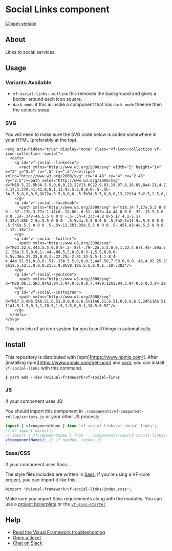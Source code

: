 # Social Links component

[![npm version](https://badge.fury.io/js/%40visual-framework%2Fvf-social-links.svg)](https://badge.fury.io/js/%40visual-framework%2Fvf-social-links)

## About

Links to social services.

## Usage

### Variants Available

- `vf-social-links--outline` this removes the background and gives a border around each icon square.
- `dark-mode` if this is insdie a component that has `dark-mode` theeme then the colours swap.

### SVG

You will need to make sure the SVG code below is added somewhere in your HTML (preferably at the top).

```
<svg aria-hidden="true" display="none" class="vf-icon-collection vf-icon-collection--social">
  <defs>
    <g id="vf-social--linkedin">
      <rect xmlns="http://www.w3.org/2000/svg" width="5" height="14" x="2" y="8.5" rx=".5" ry=".5"/><ellipse xmlns="http://www.w3.org/2000/svg" cx="4.48" cy="4" rx="2.48" ry="2.5"/><path xmlns="http://www.w3.org/2000/svg" d="M18.5,22.5h3A.5.5,0,0,0,22,22V13.6C22,9.83,19.87,8,16.89,8a4.21,4.21,0,0,0-3.17,1.27A.41.41,0,0,1,13,9a.5.5,0,0,0-.5-.5h-3A.5.5,0,0,0,9,9V22a.5.5,0,0,0,.5.5h3A.5.5,0,0,0,13,22V14.5a2.5,2.5,0,0,1,5,0V22A.5.5,0,0,0,18.5,22.5Z"/>
    </g>
    <g id="vf-social--facebook">
      <path xmlns="http://www.w3.org/2000/svg" d="m18.14 7.17a.5.5 0 0 0 -.37-.17h-3.77v-1.41c0-.28.06-.6.51-.6h3a.44.44 0 0 0 .35-.15.5.5 0 0 0 .14-.34v-4a.5.5 0 0 0 -.5-.5h-4.33c-4.8 0-5.17 4.1-5.17 5.35v1.65h-2.5a.5.5 0 0 0 -.5.5v4a.5.5 0 0 0 .5.5h2.5v11.5a.5.5 0 0 0 .5.5h5a.5.5 0 0 0 .5-.5v-11.5h3.35a.5.5 0 0 0 .5-.45l.42-4a.5.5 0 0 0 -.13-.38z"/>
    </g>
    <g id="vf-social--twitter">
      <path xmlns="http://www.w3.org/2000/svg" d="M23.32,6.44a.5.5,0,0,0-.2-.87l-.79-.2A.5.5,0,0,1,22,4.67l.44-.89a.5.5,0,0,0-.58-.7l-2,.56a.5.5,0,0,1-.44-.08,5,5,0,0,0-3-1,5,5,0,0,0-5,5v.36a.25.25,0,0,1-.22.25c-2.81.33-5.5-1.1-8.4-4.44a.51.51,0,0,0-.51-.15A.5.5,0,0,0,2,4a7.58,7.58,0,0,0,.46,4.92.25.25,0,0,1-.26.36L1.08,9.06a.5.5,0,0,0-.57.59,5.15,5.15,0,0,0,2.37,3.78.25.25,0,0,1,0,.45l-.53.21a.5.5,0,0,0-.26.69,4.36,4.36,0,0,0,3.2,2.48.25.25,0,0,1,0,.47A10.94,10.94,0,0,1,1,18.56a.5.5,0,0,0-.2,1,20.06,20.06,0,0,0,8.14,1.93,12.58,12.58,0,0,0,7-2A12.5,12.5,0,0,0,21.5,9.06V8.19a.5.5,0,0,1,.18-.38Z"/>
    </g>
    <g id="vf-social--youtube">
      <path xmlns="http://www.w3.org/2000/svg" d="M20.06,3.5H3.94A3.94,3.94,0,0,0,0,7.44v9.12A3.94,3.94,0,0,0,3.94,20.5H20.06A3.94,3.94,0,0,0,24,16.56V7.44A3.94,3.94,0,0,0,20.06,3.5ZM16.54,12,9.77,16.36A.5.5,0,0,1,9,15.94V7.28a.5.5,0,0,1,.77-.42l6.77,4.33a.5.5,0,0,1,0,.84Z"/>
    </g>
    <g id="vf-social--instagram">
      <path xmlns="http://www.w3.org/2000/svg" d="M17.5,0H6.5A6.51,6.51,0,0,0,0,6.5v11A6.51,6.51,0,0,0,6.5,24h11A6.51,6.51,0,0,0,24,17.5V6.5A6.51,6.51,0,0,0,17.5,0ZM12,17.5A5.5,5.5,0,1,1,17.5,12,5.5,5.5,0,0,1,12,17.5Zm6.5-11A1.5,1.5,0,1,1,20,5,1.5,1.5,0,0,1,18.5,6.5Z"/>
    </g>
  </defs>
</svg>
```

This is in leiu of an icon system for you to pull things in automatically.

## Install

This repository is distributed with [npm][https://www.npmjs.com/]. After [installing npm][https://www.npmjs.com/get-npm] and [yarn](https://classic.yarnpkg.com/en/docs/install), you can install `vf-social-links` with this command.

```
$ yarn add --dev @visual-framework/vf-social-links
```

### JS

If your component uses JS:

You should import this component in `./components/vf-component-rollup/scripts.js` or your other JS process:

```js
import { vfcomponentName } from 'vf-social-links/vf-social-links';
// Or import directly
// import { vfcomponentName } from '../components/raw/vf-social-links/vf-social-links.js';
vfcomponentName(); // if needed, invoke it
```

### Sass/CSS

If your component uses Sass:

The style files included are written in [Sass](https://sass-lang.com/). If you're using a VF-core project, you can import it like this:

```
@import "@visual-framework/vf-social-links/index.scss";
```

Make sure you import Sass requirements along with the modules. You can use a [project boilerplate](https://stable.visual-framework.dev/building/) or the [`vf-sass-starter`](https://stable.visual-framework.dev/components/vf-sass-starter/)

## Help

- [Read the Visual Framework troubleshooting](https://stable.visual-framework.dev/troubleshooting/)
- [Open a ticket](https://github.com/visual-framework/vf-core/issues)
- [Chat on Slack](https://join.slack.com/t/visual-framework/shared_invite/enQtNDAxNzY0NDg4NTY0LWFhMjEwNGY3ZTk3NWYxNWVjOWQ1ZWE4YjViZmY1YjBkMDQxMTNlNjQ0N2ZiMTQ1ZTZiMGM4NjU5Y2E0MjM3ZGQ)
